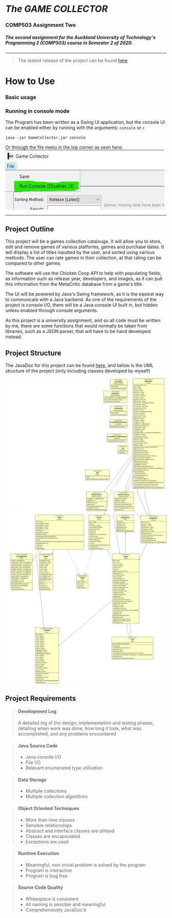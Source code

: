 # *The GAME COLLECTOR*
### COMP503 Assignment Two
##### The second assignment for the Auckland University of Technology's Programming 2 (COMP503) course in Semester 2 of 2020.

---

> The lastest release of the project can be found [here](https://github.com/itsnotdapro/TheGameCollector/releases)

# How to Use

### Basic usage

### Running in console mode

 The Program has been written as a Swing UI application, but the console UI can be enabled either by running with the arguments: ```console``` or ```c```
``` shell
java -jar GameCollector.jar console
```

 
Or through the file menu in the top corner as seen here: 
![File menu](docs/RunConsoleExample.png)

---

## Project Outline
This project will be a games collection catalouge. It will allow you to store, edit and remove games of various platforms, genres and purchase dates. It will display a list of titles inputted by the user, and sorted using various methods. The user can rate games in their collection, at that rating can be compared to other games. 

The software will use the Chicken Coop API to help with populating fields, as information such as release year, developers, and images, as it can pull this information from the MetaCritic database from a game's title.

The UI will be powered by Java's Swing framework, as it is the easiest way to communcate with a Java backend. As one of the requirements of the project is console I/O, there will be a Java console UI built in, but hidden unless enabled through console arguments.

As this project is a university assignment, and so all code must be written by me, there are some functions that would normally be taken from libraries, such as a JSON parser, that will have to be hand developed instead.

## Project Structure
The JavaDoc for this project can be found [here](https://itsnotdapro.github.io/TheGameCollector/), and below is the UML structure of the project (only including classes developed by myself)

![uml](docs/Diagram.png)

## Project Requirements

>#### Development Log
> A detailed log of the design, implementation and testing phases, detailing when work was done, how long it took,
> what was accomplished, and any problems encountered

>#### Java Source Code
> - Java console I/O 
> - File I/O
> - Relevant enumerated type utilisation

>#### Data Storage
> - Multiple collections 
> - Multiple collection algorithms

>#### Object Oriented Techniques
> - More than nine classes
> - Sensible relationships
> - Abstract and interface classes are utilised
> - Classes are encapsulated
> - Exceptions are used

>#### Runtime Execution
> - Meaningful, non-trivial problem is solved by the program
> - Program is interactive
> - Program is bug free

>#### Source Code Quality
> - Whitespace is consistent
> - All naming is sensible and meaningful
> - Comprehensively JavaDoc'd

